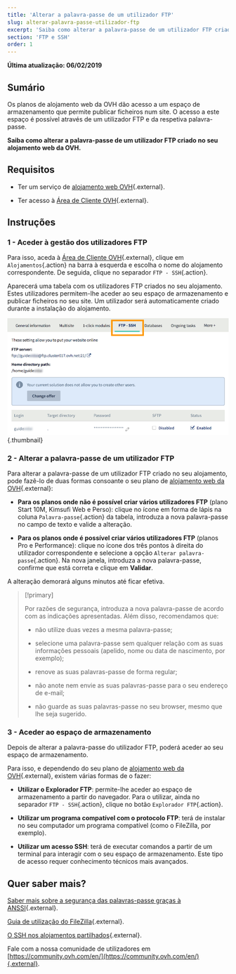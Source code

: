 ```yaml
---
title: 'Alterar a palavra-passe de um utilizador FTP'
slug: alterar-palavra-passe-utilizador-ftp
excerpt: 'Saiba como alterar a palavra-passe de um utilizador FTP criado num alojamento web da OVH'
section: 'FTP e SSH'
order: 1
---
```


**Última atualização: 06/02/2019**

## Sumário

Os planos de alojamento web da OVH dão acesso a um espaço de armazenamento que permite publicar ficheiros num site. O acesso a este espaço é possível através de um utilizador FTP e da respetiva palavra-passe.

**Saiba como alterar a palavra-passe de um utilizador FTP criado no seu alojamento web da OVH.**

## Requisitos

- Ter um serviço de [alojamento web OVH](https://www.ovhcloud.com/pt/web-hosting/){.external}.

- Ter acesso à [Área de Cliente OVH](https://www.ovh.com/auth/?action=gotomanager&from=https://www.ovh.pt/&ovhSubsidiary=pt){.external}.

## Instruções

### 1 - Aceder à gestão dos utilizadores FTP

Para isso, aceda à [Área de Cliente OVH](https://www.ovh.com/auth/?action=gotomanager&from=https://www.ovh.pt/&ovhSubsidiary=pt){.external}, clique em `Alojamentos`{.action} na barra à esquerda e escolha o nome do alojamento correspondente. De seguida, clique no separador `FTP - SSH`{.action}.

Aparecerá uma tabela com os utilizadores FTP criados no seu alojamento. Estes utilizadores permitem-lhe aceder ao seu espaço de armazenamento e publicar ficheiros no seu site. Um utilizador será automaticamente criado durante a instalação do alojamento.

![ftppassword](images/change-ftp-password-step1.png){.thumbnail}

### 2 - Alterar a palavra-passe de um utilizador FTP

Para alterar a palavra-passe de um utilizador FTP criado no seu alojamento, pode fazê-lo de duas formas consoante o seu plano de [alojamento web da OVH](https://www.ovhcloud.com/pt/web-hosting/){.external}:

- **Para os planos onde não é possível criar vários utilizadores FTP** (plano Start 10M, Kimsufi Web e Perso): clique no ícone em forma de lápis na coluna `Palavra-passe`{.action} da tabela, introduza a nova palavra-passe no campo de texto e valide a alteração.

- **Para os planos onde é possível criar vários utilizadores FTP** (planos Pro e Performance): clique no ícone dos três pontos à direita do utilizador correspondente e selecione a opção `Alterar palavra-passe`{.action}. Na nova janela, introduza a nova palavra-passe, confirme que está correta e clique em **Validar**.

A alteração demorará alguns minutos até ficar efetiva.

> [!primary]
>
> Por razões de segurança, introduza a nova palavra-passe de acordo com as indicações apresentadas. Além disso, recomendamos que:
>
> - não utilize duas vezes a mesma palavra-passe;
>
> - selecione uma palavra-passe sem qualquer relação com as suas informações pessoais (apelido, nome ou data de nascimento, por exemplo);
>
> - renove as suas palavras-passe de forma regular;
>
> - não anote nem envie as suas palavras-passe para o seu endereço de e-mail;
>
> - não guarde as suas palavras-passe no seu browser, mesmo que lhe seja sugerido.
>

### 3 - Aceder ao espaço de armazenamento

Depois de alterar a palavra-passe do utilizador FTP, poderá aceder ao seu espaço de armazenamento.

Para isso, e dependendo do seu plano de [alojamento web da OVH](https://www.ovhcloud.com/pt/web-hosting/){.external}, existem várias formas de o fazer:

- **Utilizar o Explorador FTP**: permite-lhe aceder ao espaço de armazenamento a partir do navegador. Para o utilizar, ainda no separador `FTP - SSH`{.action}, clique no botão `Explorador FTP`{.action}.

- **Utilizar um programa compatível com o protocolo FTP**: terá de instalar no seu computador um programa compatível (como o FileZilla, por exemplo).

- **Utilizar um acesso SSH**: terá de executar comandos a partir de um terminal para interagir com o seu espaço de armazenamento. Este tipo de acesso requer conhecimento técnicos mais avançados.

## Quer saber mais?

[Saber mais sobre a segurança das palavras-passe graças à ANSSI](http://www.ssi.gouv.fr/en/){.external}.

[Guia de utilização do FileZilla](https://docs.ovh.com/pt/hosting/partilhado_guia_de_utilizacao_do_filezilla/){.external}.

[O SSH nos alojamentos partilhados](https://docs.ovh.com/pt/hosting/partilhado_o_ssh_nos_alojamentos_partilhados/){.external}.

Fale com a nossa comunidade de utilizadores em [https://community.ovh.com/en/](https://community.ovh.com/en/){.external}.